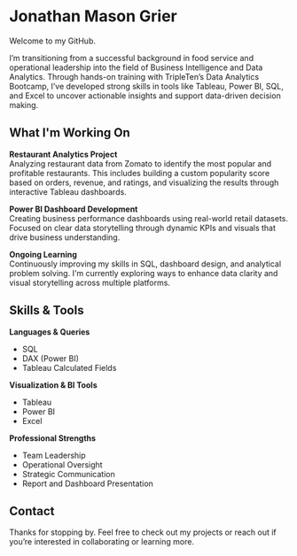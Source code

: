 # Jonathan Mason Grier

Welcome to my GitHub.

I’m transitioning from a successful background in food service and operational leadership into the field of Business Intelligence and Data Analytics. Through hands-on training with TripleTen’s Data Analytics Bootcamp, I’ve developed strong skills in tools like Tableau, Power BI, SQL, and Excel to uncover actionable insights and support data-driven decision making.

## What I'm Working On

**Restaurant Analytics Project**  
Analyzing restaurant data from Zomato to identify the most popular and profitable restaurants. This includes building a custom popularity score based on orders, revenue, and ratings, and visualizing the results through interactive Tableau dashboards.

**Power BI Dashboard Development**  
Creating business performance dashboards using real-world retail datasets. Focused on clear data storytelling through dynamic KPIs and visuals that drive business understanding.

**Ongoing Learning**  
Continuously improving my skills in SQL, dashboard design, and analytical problem solving. I'm currently exploring ways to enhance data clarity and visual storytelling across multiple platforms.

## Skills & Tools

**Languages & Queries**  
- SQL  
- DAX (Power BI)  
- Tableau Calculated Fields

**Visualization & BI Tools**  
- Tableau  
- Power BI  
- Excel

**Professional Strengths**  
- Team Leadership  
- Operational Oversight  
- Strategic Communication  
- Report and Dashboard Presentation

## Contact

Thanks for stopping by. Feel free to check out my projects or reach out if you’re interested in collaborating or learning more.
